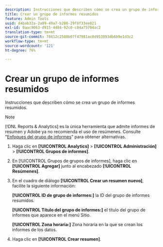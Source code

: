 ```yaml
---
description: Instrucciones que describen cómo se crea un grupo de informes resumidos.
title: Crear un grupo de informes resumidos
feature: Admin Tools
uuid: d4bab32a-2a09-49a7-b280-29f8f33ee021
exl-id: 0aac9063-d915-4484-92c0-c84a75704ac2
translation-type: tm+mt
source-git-commit: 78412c2588b07f47981ac0d953893db6b9e1d3c2
workflow-type: tm+mt
source-wordcount: '121'
ht-degree: 76%

---
```


# Crear un grupo de informes resumidos

Instrucciones que describen cómo se crea un grupo de informes resumidos.

>[!NOTE]
>
>[!DNL Reports & Analytics] es la única herramienta que admite informes de resumen y Adobe ya no recomienda el uso de resúmenes. Consulte &quot;[Enfoques del grupo de informes](https://experienceleague.adobe.com/docs/analytics/admin/manage-report-suites/rollup-report-suite.html)&quot; para obtener alternativas.

1. Haga clic en **[!UICONTROL Analytics]** > **[!UICONTROL Administración]** > **[!UICONTROL Grupos de informes]**.
1. En [!UICONTROL Grupos de grupos de informes], haga clic en **[!UICONTROL Agregar]** junto al encabezado **[!UICONTROL Resúmenes]**.
1. En el cuadro de diálogo **[!UICONTROL Crear un resumen nuevo]**, facilite la siguiente información:

   **[!UICONTROL ID de grupo de informes:]** la ID del grupo de informes resumidos.

   **[!UICONTROL Título del grupo de informes:]** el título del grupo de informes que aparece en el menú Sitio.

   **[!UICONTROL Zona horaria:]** Zona horaria en la que se crean los informes de los datos.
1. Haga clic en **[!UICONTROL Crear resumen]**.
